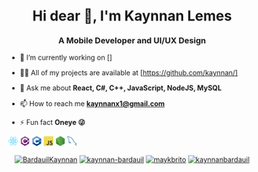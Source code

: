 <h1 align="center">Hi dear 👋, I'm Kaynnan Lemes</h1>
<h3 align="center">A Mobile Developer and UI/UX Design</h3>

- 🔭 I’m currently working on []

- 👨‍💻 All of my projects are available at [https://github.com/kaynnan/]

- 💬 Ask me about **React, C#, C++, JavaScript, NodeJS, MySQL**

- 📫 How to reach me **kaynnanx1@gmail.com**

- ⚡ Fun fact **Oneye 😜**

<p align="left">
  <img src="https://github.com/devicons/devicon/blob/master/icons/react/react-original.svg" alt="react" width="20" height="20"/>
  <img src="https://github.com/devicons/devicon/blob/master/icons/csharp/csharp-original.svg" alt="csharp" width="20" height="20"/>
  <img src="https://github.com/devicons/devicon/blob/master/icons/cplusplus/cplusplus-original.svg" alt="cplusplus" width="20" height="20"/>
  <img src="https://github.com/devicons/devicon/blob/master/icons/javascript/javascript-original.svg" alt="javascript" width="20" height="20"/>
  <img src="https://github.com/devicons/devicon/blob/master/icons/nodejs/nodejs-original.svg" alt="nodejs" width="20" height="20"/>
  <img src="https://github.com/devicons/devicon/blob/master/icons/mysql/mysql-original.svg" alt="mysql" width="20" height="20"/></p><p align="center"></p>

<p align="center">
<a href="https://twitter.com/BardauilKaynnan" target="blank"><img align="center" src="https://cdn.jsdelivr.net/npm/simple-icons@3.0.1/icons/twitter.svg" alt="BardauilKaynnan" height="20" width="20" /></a>
<a href="https://www.linkedin.com/in/kaynnan-bardauil-292626186/" target="blank"><img align="center" src="https://cdn.jsdelivr.net/npm/simple-icons@3.0.1/icons/linkedin.svg" alt="kaynnan-bardauil" height="20" width="20" /></a>
<a href="https://fb.com/kaynnankbl" target="blank"><img align="center" src="https://cdn.jsdelivr.net/npm/simple-icons@3.0.1/icons/facebook.svg" alt="maykbrito" height="20" width="20" /></a>
<a href="https://instagram.com/kaynnanbardauil" target="blank"><img align="center" src="https://cdn.jsdelivr.net/npm/simple-icons@3.0.1/icons/instagram.svg" alt="kaynnanbardauil" height="20" width="20" /></a>
</p>

<!--
**kaynnan/kaynnan** is a ✨ _special_ ✨ repository because its `README.md` (this file) appears on your GitHub profile.

Here are some ideas to get you started:

- 🔭 I’m currently working on ...
- 🌱 I’m currently learning ...
- 👯 I’m looking to collaborate on ...
- 🤔 I’m looking for help with ...
- 💬 Ask me about ...
- 📫 How to reach me: ...
- 😄 Pronouns: ...
- ⚡ Fun fact: ...
-->
